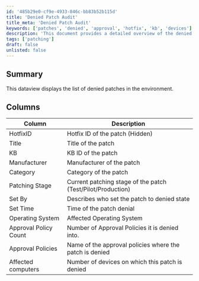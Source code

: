 ```yaml
---
id: '485b29e0-cf9e-4933-846c-bb83b52b115d'
title: 'Denied Patch Audit'
title_meta: 'Denied Patch Audit'
keywords: ['patches', 'denied', 'approval', 'hotfix', 'kb', 'devices']
description: 'This document provides a detailed overview of the denied patches within the environment, including relevant approval policies, hotfix IDs, and affected devices.'
tags: ['patching']
draft: false
unlisted: false
---
```


## Summary

This dataview displays the list of denied patches in the environment.

## Columns

| Column             | Description                                                      |
|--------------------|------------------------------------------------------------------|
| HotfixID           | Hotfix ID of the patch (Hidden)                                   |
| Title              | Title of the patch                                             |
| KB                 | KB ID of the patch                                              |
| Manufacturer       | Manufacturer of the patch                                       |
| Category           | Category of the patch                                          |
| Patching Stage     | Current patching stage of the patch (Test/Pilot/Production)    |
| Set By              | Describes who set the patch to denied state                     |
| Set Time           | Time of the patch denial                                        |
| Operating System   | Affected Operating System                                        |
| Approval Policy Count | Number of Approval Policies it is denied into.                |
| Approval Policies    | Name of the approval policies where the patch is denied          |
| Affected computers    | Number of devices on which this patch is denied                 |